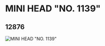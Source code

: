# MINI HEAD "NO. 1139"
## 12876
![MINI HEAD "NO. 1139"](https://lc-www-live-s.legocdn.com/media/bricks/5/2/6022515.jpg)